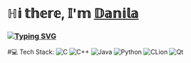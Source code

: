 # ℍ𝕚 𝕥𝕙𝕖𝕣𝕖, 𝕀'𝕞 [𝔻𝕒𝕟𝕚𝕝𝕒](https://t.me/Drosenber/)
### [![Typing SVG](https://readme-typing-svg.herokuapp.com?font=Fira+Code&pause=1000&width=435&lines=Computer+science++21+school+student)](https://git.io/typing-svg)

#💻 Tech Stack:
![C](https://img.shields.io/badge/c-%2300599C.svg?style=for-the-badge&logo=c&logoColor=white)
![C++](https://img.shields.io/badge/c++-%2300599C.svg?style=for-the-badge&logo=c%2B%2B&logoColor=white)
![Java](https://img.shields.io/badge/java-%23ED8B00.svg?style=for-the-badge&logo=java&logoColor=white)
![Python](https://img.shields.io/badge/python-3670A0?style=for-the-badge&logo=python&logoColor=ffdd54)
![CLion](https://img.shields.io/badge/CLion-black?style=for-the-badge&logo=clion&logoColor=white)
![Qt](https://img.shields.io/badge/Qt-%23217346.svg?style=for-the-badge&logo=Qt&logoColor=white)
<!--
**Aredicus/Aredicus** is a ✨ _special_ ✨ repository because its `README.md` (this file) appears on your GitHub profile.

Here are some ideas to get you started:

- 🔭 I’m currently working on ...
- 🌱 I’m currently learning ...
- 👯 I’m looking to collaborate on ...
- 🤔 I’m looking for help with ...
- 💬 Ask me about ...
- 📫 How to reach me: ...
- 😄 Pronouns: ...
- ⚡ Fun fact: ...
-->
